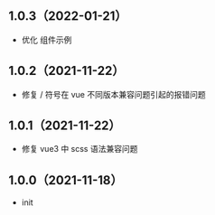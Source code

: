 ## 1.0.3（2022-01-21）

- 优化 组件示例

## 1.0.2（2021-11-22）

- 修复 / 符号在 vue 不同版本兼容问题引起的报错问题

## 1.0.1（2021-11-22）

- 修复 vue3 中 scss 语法兼容问题

## 1.0.0（2021-11-18）

- init
